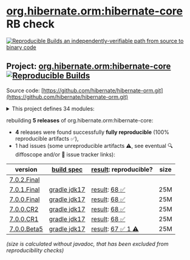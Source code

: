 [org.hibernate.orm:hibernate-core](https://central.sonatype.com/artifact/org.hibernate.orm/hibernate-core/versions) RB check
=======

[![Reproducible Builds](https://reproducible-builds.org/images/logos/rb.svg) an independently-verifiable path from source to binary code](https://reproducible-builds.org/)

## Project: [org.hibernate.orm:hibernate-core](https://central.sonatype.com/artifact/org.hibernate.orm/hibernate-core/versions) [![Reproducible Builds](https://img.shields.io/endpoint?url=https://raw.githubusercontent.com/jvm-repo-rebuild/reproducible-central/master/content/org/hibernate/orm/hibernate-core/badge.json)](https://github.com/jvm-repo-rebuild/reproducible-central/blob/master/content/org/hibernate/orm/hibernate-core/README.md)

Source code: [https://github.com/hibernate/hibernate-orm.git](https://github.com/hibernate/hibernate-orm.git)

<details><summary>This project defines 34 modules:</summary>

* [org.hibernate.orm:hibernate-agroal](https://central.sonatype.com/artifact/org.hibernate.orm/hibernate-agroal/overview)
* [org.hibernate.orm:hibernate-ant](https://central.sonatype.com/artifact/org.hibernate.orm/hibernate-ant/overview)
* [org.hibernate.orm:hibernate-c3p0](https://central.sonatype.com/artifact/org.hibernate.orm/hibernate-c3p0/overview)
* [org.hibernate.orm:hibernate-community-dialects](https://central.sonatype.com/artifact/org.hibernate.orm/hibernate-community-dialects/overview)
* [org.hibernate.orm:hibernate-core](https://central.sonatype.com/artifact/org.hibernate.orm/hibernate-core/overview)
* [org.hibernate.orm:hibernate-envers](https://central.sonatype.com/artifact/org.hibernate.orm/hibernate-envers/overview)
* [org.hibernate.orm:hibernate-graalvm](https://central.sonatype.com/artifact/org.hibernate.orm/hibernate-graalvm/overview)
* [org.hibernate.orm:hibernate-hikaricp](https://central.sonatype.com/artifact/org.hibernate.orm/hibernate-hikaricp/overview)
* [org.hibernate.orm:hibernate-jcache](https://central.sonatype.com/artifact/org.hibernate.orm/hibernate-jcache/overview)
* [org.hibernate.orm:hibernate-jfr](https://central.sonatype.com/artifact/org.hibernate.orm/hibernate-jfr/overview)
* [org.hibernate.orm:hibernate-jpamodelgen](https://central.sonatype.com/artifact/org.hibernate.orm/hibernate-jpamodelgen/overview)
* [org.hibernate.orm:hibernate-maven-plugin](https://central.sonatype.com/artifact/org.hibernate.orm/hibernate-maven-plugin/overview)
* [org.hibernate.orm:hibernate-micrometer](https://central.sonatype.com/artifact/org.hibernate.orm/hibernate-micrometer/overview)
* [org.hibernate.orm:hibernate-platform](https://central.sonatype.com/artifact/org.hibernate.orm/hibernate-platform/overview)
* [org.hibernate.orm:hibernate-processor](https://central.sonatype.com/artifact/org.hibernate.orm/hibernate-processor/overview)
* [org.hibernate.orm:hibernate-scan-jandex](https://central.sonatype.com/artifact/org.hibernate.orm/hibernate-scan-jandex/overview)
* [org.hibernate.orm:hibernate-spatial](https://central.sonatype.com/artifact/org.hibernate.orm/hibernate-spatial/overview)
* [org.hibernate.orm:hibernate-testing](https://central.sonatype.com/artifact/org.hibernate.orm/hibernate-testing/overview)
* [org.hibernate.orm:hibernate-vector](https://central.sonatype.com/artifact/org.hibernate.orm/hibernate-vector/overview)
* [org.hibernate:hibernate-agroal](https://central.sonatype.com/artifact/org.hibernate/hibernate-agroal/overview)
* [org.hibernate:hibernate-ant](https://central.sonatype.com/artifact/org.hibernate/hibernate-ant/overview)
* [org.hibernate:hibernate-c3p0](https://central.sonatype.com/artifact/org.hibernate/hibernate-c3p0/overview)
* [org.hibernate:hibernate-community-dialects](https://central.sonatype.com/artifact/org.hibernate/hibernate-community-dialects/overview)
* [org.hibernate:hibernate-core](https://central.sonatype.com/artifact/org.hibernate/hibernate-core/overview)
* [org.hibernate:hibernate-envers](https://central.sonatype.com/artifact/org.hibernate/hibernate-envers/overview)
* [org.hibernate:hibernate-graalvm](https://central.sonatype.com/artifact/org.hibernate/hibernate-graalvm/overview)
* [org.hibernate:hibernate-hikaricp](https://central.sonatype.com/artifact/org.hibernate/hibernate-hikaricp/overview)
* [org.hibernate:hibernate-jcache](https://central.sonatype.com/artifact/org.hibernate/hibernate-jcache/overview)
* [org.hibernate:hibernate-jfr](https://central.sonatype.com/artifact/org.hibernate/hibernate-jfr/overview)
* [org.hibernate:hibernate-jpamodelgen](https://central.sonatype.com/artifact/org.hibernate/hibernate-jpamodelgen/overview)
* [org.hibernate:hibernate-micrometer](https://central.sonatype.com/artifact/org.hibernate/hibernate-micrometer/overview)
* [org.hibernate:hibernate-spatial](https://central.sonatype.com/artifact/org.hibernate/hibernate-spatial/overview)
* [org.hibernate:hibernate-testing](https://central.sonatype.com/artifact/org.hibernate/hibernate-testing/overview)
* [org.hibernate:hibernate-vector](https://central.sonatype.com/artifact/org.hibernate/hibernate-vector/overview)
</details>

rebuilding **5 releases** of org.hibernate.orm:hibernate-core:
- **4** releases were found successfully **fully reproducible** (100% reproducible artifacts :white_check_mark:),
- 1 had issues (some unreproducible artifacts :warning:, see eventual :mag: diffoscope and/or :memo: issue tracker links):

| version | [build spec](/BUILDSPEC.md) | [result](https://reproducible-builds.org/docs/jvm/): reproducible? | size |
| -- | --------- | ------ | -- |
| [7.0.2.Final](https://central.sonatype.com/artifact/org.hibernate.orm/hibernate-core/7.0.2.Final/pom) | | | |
| [7.0.1.Final](https://central.sonatype.com/artifact/org.hibernate.orm/hibernate-core/7.0.1.Final/pom) | [gradle jdk17](hibernate-core-7.0.1.Final.buildspec) | [result](hibernate-core-7.0.1.Final.buildinfo): [68 :white_check_mark: ](hibernate-core-7.0.1.Final.buildcompare) | 25M |
| [7.0.0.Final](https://central.sonatype.com/artifact/org.hibernate.orm/hibernate-core/7.0.0.Final/pom) | [gradle jdk17](hibernate-core-7.0.0.Final.buildspec) | [result](hibernate-core-7.0.0.Final.buildinfo): [68 :white_check_mark: ](hibernate-core-7.0.0.Final.buildcompare) | 25M |
| [7.0.0.CR2](https://central.sonatype.com/artifact/org.hibernate.orm/hibernate-core/7.0.0.CR2/pom) | [gradle jdk17](hibernate-core-7.0.0.CR2.buildspec) | [result](hibernate-core-7.0.0.CR2.buildinfo): [68 :white_check_mark: ](hibernate-core-7.0.0.CR2.buildcompare) | 25M |
| [7.0.0.CR1](https://central.sonatype.com/artifact/org.hibernate.orm/hibernate-core/7.0.0.CR1/pom) | [gradle jdk17](hibernate-core-7.0.0.CR1.buildspec) | [result](hibernate-core-7.0.0.CR1.buildinfo): [68 :white_check_mark: ](hibernate-core-7.0.0.CR1.buildcompare) | 25M |
| [7.0.0.Beta5](https://central.sonatype.com/artifact/org.hibernate.orm/hibernate-core/7.0.0.Beta5/pom) | [gradle jdk17](hibernate-core-7.0.0.Beta5.buildspec) | [result](hibernate-core-7.0.0.Beta5.buildinfo): [67 :white_check_mark:  1 :warning:](hibernate-core-7.0.0.Beta5.buildcompare) | 25M |

<i>(size is calculated without javadoc, that has been excluded from reproducibility checks)</i>

